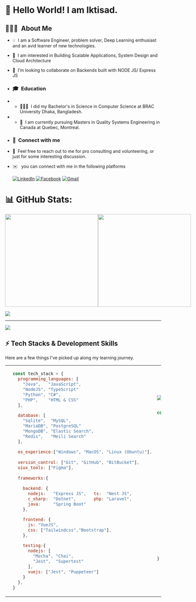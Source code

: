 # 👋 Hello World! I am Iktisad.
##  👨🏻‍💻 &nbsp;About Me

- 💡 &nbsp;I am a Software Engineer, problem solver, Deep Learning enthusiast and an avid learner of new technologies.

- 👀 &nbsp;I am interested in Building Scalable Applications, System Design and Cloud Architecture 
- 💞️ &nbsp;I’m looking to collaborate on Backends built with NODE JS/ Express JS

- ### 🎓&nbsp; Education
- - 👨🏽‍🎓 &nbsp;I did my Bachelor's in Science in Computer Science at BRAC University Dhaka, Bangladesh.

- - 🌱 &nbsp;I am currently pursuing Masters in Quality Systems Engineering in Canada at Quebec, Montreal.

- ### 👥️ &nbsp;Connect with me
- 💬 &nbsp;Feel free to reach out to me for pro consulting and volunteering, or just for some interesting discussion.
- ✉️ &nbsp; you can connect with me in the following platforms </br></br>
[![LinkedIn](https://img.shields.io/badge/LinkedIn-0077B5?style=for-the-badge&logo=linkedin&logoColor=white)](https://www.linkedin.com/in/iktisad-rashid)
 [![Facebook](https://img.shields.io/badge/Facebook-%231877F2.svg?style=for-the-badge&logo=Facebook&logoColor=white)](https://facebook.com/Iktisad) 
[![Gmail](https://img.shields.io/badge/Gmail-D14836?style=for-the-badge&logo=gmail&logoColor=white)](mailto:iktisad.rashid@gmail.com)

# 📊 GitHub Stats:


<!-- ![](https://github-readme-stats.vercel.app/api?username=Iktisad&theme=dracula&hide_border=false&include_all_commits=true&count_private=true) -->

<div style='display:flex'>

<img src='https://github-readme-stats.vercel.app/api?username=Iktisad&theme=dracula&hide_border=false&include_all_commits=true&count_private=true' width='300' >

<!-- ![](https://github-readme-streak-stats.herokuapp.com/?user=Iktisad&theme=dracula&hide_border=false) -->

<img src='https://github-readme-streak-stats.herokuapp.com/?user=Iktisad&theme=dracula&hide_border=false' width='300'>

</div>

![](https://github-readme-stats.vercel.app/api/top-langs/?username=Iktisad&theme=dracula&hide_border=false&include_all_commits=true&count_private=true&layout=compact)

---
[![](https://visitcount.itsvg.in/api?id=Iktisad&icon=0&color=0)](https://visitcount.itsvg.in)



## ⚡ Tech Stacks & Development Skills

Here are a few things I've picked up along my learning journey.

<table style="border: none;">

<tr style="border: none;">

<td style="border: none;">

````js
  const tech_stack = {
    programming_languages: [
      "Java",   "JavaScript",
      "NodeJS", "TypeScript"
      "Python", "C#",
      "PHP",    "HTML & CSS"
    ],

    database: [
      "Sqlite",  "MySQL",
      "MariaDB", "PostgreSQL"
      "MongoDB", "Elastic Search", 
      "Redis",   "Meili Search"
    ],

    os_experience:["Windows", "MacOS", "Linux (Ubuntu)"],
    
    version_control: ["Git", "GitHub", "BitBucket"],
    uiux_tools: ["Figma"],
    
    frameworks:{

      backend: {
        nodejs:   "Express JS",   ts:  "Nest JS",
        c_sharp:  "Dotnet",       php: "Laravel",
        java:     "Spring Boot"
      },

      frontend: {
        js: "VueJS",
        css: ["Tailwindcss","Bootstrap"],
      },

      testing:{
        nodejs: [ 
          "Mocha", "Chai",
          "Jest",  "Supertest"
        ],
        vuejs: ["Jest", "Puppeteer"]
      }
    },
  }

````
<!--  fun_fact: "There are two ways to write error-free programs; only the third one works" -->

</td>
<td style="border: none;">
<!-- 
![Alt Text](https://media.giphy.com/media/RbDKaczqWovIugyJmW/giphy.gif) -->
<img src='https://media.giphy.com/media/RbDKaczqWovIugyJmW/giphy.gif'>

```js 

const development_skills ={

    development_style: ["TDD", "BDD"],
    
    software_architecture:[
      "RESTful",  "n-tier",
      "Modular", 
      "SOA - Service Oriented Architecture",
      "MVC - Model:View:Controller"
    ],

    design_patterns: [
      "Repository pattern", "Adapter Pattern",
      "DI Pattern",          "Builder Pattern"
    ],

    cloud_services: [
        "Digital Ocean",      "Microsoft Azure",
        "Amazon Web Service", "Google Cloud Platform"
      ],
    
    dev_ops: ["Docker","Jenkins"],
    
    ethusiast: [
      "Machine Learning",
      "Deep Learning",
      "Mathematics"
    ],
} 

```

</td>
</tr>
</table>


<!-- Proudly created with GPRM ( https://gprm.itsvg.in ) -->